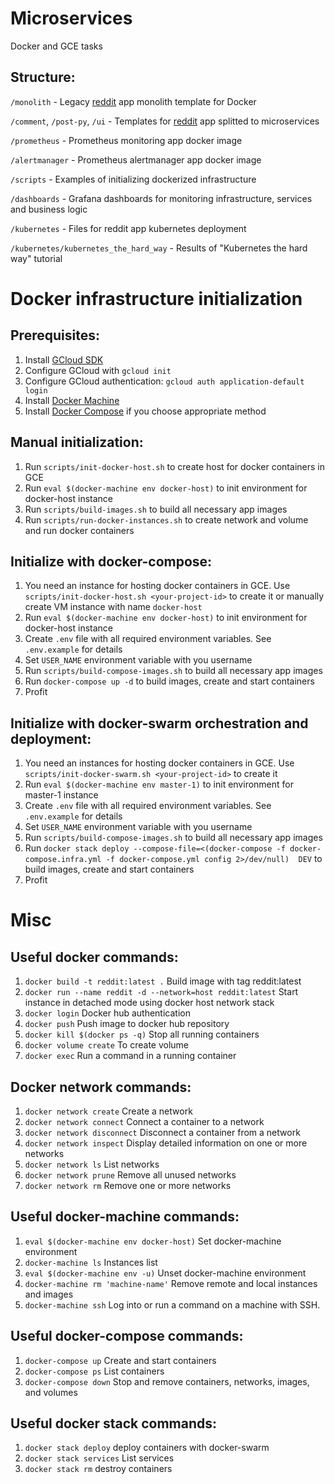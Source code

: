 # Microservices
Docker and GCE tasks

## Structure:
`/monolith` - Legacy [reddit](https://github.com/Artemmkin/reddit) app monolith template for Docker

`/comment`, `/post-py`, `/ui` - Templates for [reddit](https://github.com/Artemmkin/reddit) app splitted to microservices

`/prometheus` - Prometheus monitoring app docker image

`/alertmanager` - Prometheus alertmanager app docker image

`/scripts` - Examples of initializing dockerized infrastructure

`/dashboards` - Grafana dashboards for monitoring infrastructure, services and business logic

`/kubernetes` - Files for reddit app kubernetes deployment

`/kubernetes/kubernetes_the_hard_way` - Results of "Kubernetes the hard way" tutorial

# Docker infrastructure initialization

## Prerequisites:
1. Install [GCloud SDK](https://cloud.google.com/sdk/)
2. Configure GCloud with `gcloud init`
3. Configure GCloud authentication: `gcloud auth application-default login`
4. Install [Docker Machine](https://docs.docker.com/machine/install-machine/)
5. Install [Docker Compose](https://docs.docker.com/compose/install/) if you choose appropriate method

## Manual initialization:
1. Run `scripts/init-docker-host.sh` to create host for docker containers in GCE
2. Run `eval $(docker-machine env docker-host)` to init environment for docker-host instance
4. Run `scripts/build-images.sh` to build all necessary app images
5. Run `scripts/run-docker-instances.sh` to create network and volume and run docker containers

## Initialize with docker-compose:
1. You need an instance for hosting docker containers in GCE. Use `scripts/init-docker-host.sh <your-project-id>` to create it or manually create VM instance with name `docker-host`
2. Run `eval $(docker-machine env docker-host)` to init environment for docker-host instance
3. Create `.env` file with all required environment variables. See `.env.example` for details
4. Set `USER_NAME` environment variable  with you username
5. Run `scripts/build-compose-images.sh` to build all necessary app images
6. Run `docker-compose up -d` to build images, create and start containers
7. Profit

## Initialize with docker-swarm orchestration and deployment:
1. You need an instances for hosting docker containers in GCE. Use `scripts/init-docker-swarm.sh <your-project-id>` to create it
2. Run `eval $(docker-machine env master-1)` to init environment for master-1 instance
3. Create `.env` file with all required environment variables. See `.env.example` for details
4. Set `USER_NAME` environment variable  with you username
5. Run `scripts/build-compose-images.sh` to build all necessary app images
6. Run `docker stack deploy --compose-file=<(docker-compose -f docker-compose.infra.yml -f docker-compose.yml config 2>/dev/null)  DEV` to build images, create and start containers
7. Profit

# Misc

## Useful docker commands:
1. `docker build -t reddit:latest .` Build image with tag reddit:latest
2. `docker run --name reddit -d --network=host reddit:latest` Start instance in detached mode using docker host network stack
3. `docker login` Docker hub authentication
4. `docker push` Push image to docker hub repository
5. `docker kill $(docker ps -q)` Stop all running containers
6. `docker volume create` To create volume
7. `docker exec` Run a command in a running container

## Docker network commands:
1. `docker network create` Create a network
2. `docker network connect` Connect a container to a network
3. `docker network disconnect`  Disconnect a container from a network
4. `docker network inspect` Display detailed information on one or more networks
5. `docker network ls` List networks
6. `docker network prune` Remove all unused networks
7. `docker network rm` Remove one or more networks

## Useful docker-machine commands:
1. `eval $(docker-machine env docker-host)` Set docker-machine environment
2. `docker-machine ls` Instances list
3. `eval $(docker-machine env -u)` Unset docker-machine environment
4. `docker-machine rm 'machine-name'` Remove remote and local instances and images
5. `docker-machine ssh` Log into or run a command on a machine with SSH.

## Useful docker-compose commands:
1. `docker-compose up` Create and start containers
2. `docker-compose ps` List containers
3. `docker-compose down` Stop and remove containers, networks, images, and volumes

## Useful docker stack commands:
1. `docker stack deploy` deploy containers with docker-swarm
2. `docker stack services` List services
3. `docker stack rm` destroy containers
